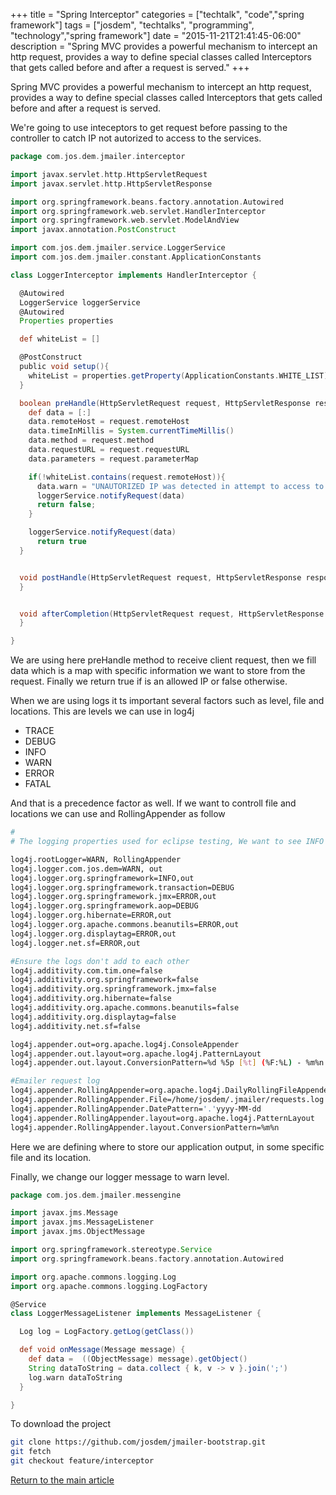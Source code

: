 +++
title = "Spring Interceptor"
categories = ["techtalk", "code","spring framework"]
tags = ["josdem", "techtalks", "programming", "technology","spring framework"]
date = "2015-11-21T21:41:45-06:00"
description = "Spring MVC provides a powerful mechanism to intercept an http request, provides a way to define special classes called Interceptors that gets called before and after a request is served."
+++

Spring MVC provides a powerful mechanism to intercept an http request, provides a way to define special classes called Interceptors that gets called before and after a request is served.

We're going to use inteceptors to get request before passing to the controller to catch IP not autorized to access to the services.

```groovy
package com.jos.dem.jmailer.interceptor

import javax.servlet.http.HttpServletRequest
import javax.servlet.http.HttpServletResponse

import org.springframework.beans.factory.annotation.Autowired
import org.springframework.web.servlet.HandlerInterceptor
import org.springframework.web.servlet.ModelAndView
import javax.annotation.PostConstruct

import com.jos.dem.jmailer.service.LoggerService
import com.jos.dem.jmailer.constant.ApplicationConstants

class LoggerInterceptor implements HandlerInterceptor {

  @Autowired
  LoggerService loggerService
  @Autowired
  Properties properties

  def whiteList = []

  @PostConstruct
  public void setup(){
    whiteList = properties.getProperty(ApplicationConstants.WHITE_LIST).tokenize(',')
  }

  boolean preHandle(HttpServletRequest request, HttpServletResponse response, Object handler) {
    def data = [:]
    data.remoteHost = request.remoteHost
    data.timeInMillis = System.currentTimeMillis()
    data.method = request.method
    data.requestURL = request.requestURL
    data.parameters = request.parameterMap

    if(!whiteList.contains(request.remoteHost)){
      data.warn = "UNAUTORIZED IP was detected in attempt to access to resource"
      loggerService.notifyRequest(data)
      return false;
    }

    loggerService.notifyRequest(data)
      return true
  }


  void postHandle(HttpServletRequest request, HttpServletResponse response, Object handler, ModelAndView modelAndView) {
  }


  void afterCompletion(HttpServletRequest request, HttpServletResponse response, Object handler, Exception ex) {
  }

}
```

We are using here preHandle method to receive client request, then we fill data which is a map with specific information we want to store from the request. Finally we return true if is an allowed IP or false otherwise.

When we are using logs it ts important several factors such as level, file and locations. This are levels we can use in log4j

* TRACE
* DEBUG
* INFO
* WARN
* ERROR
* FATAL

And that is a precedence factor as well. If we want to controll file and locations we can use and RollingAppender as follow

```bash
#
# The logging properties used for eclipse testing, We want to see INFO output on the console.

log4j.rootLogger=WARN, RollingAppender
log4j.logger.com.jos.dem=WARN, out
log4j.logger.org.springframework=INFO,out
log4j.logger.org.springframework.transaction=DEBUG
log4j.logger.org.springframework.jmx=ERROR,out
log4j.logger.org.springframework.aop=DEBUG
log4j.logger.org.hibernate=ERROR,out
log4j.logger.org.apache.commons.beanutils=ERROR,out
log4j.logger.org.displaytag=ERROR,out
log4j.logger.net.sf=ERROR,out

#Ensure the logs don't add to each other
log4j.additivity.com.tim.one=false
log4j.additivity.org.springframework=false
log4j.additivity.org.springframework.jmx=false
log4j.additivity.org.hibernate=false
log4j.additivity.org.apache.commons.beanutils=false
log4j.additivity.org.displaytag=false
log4j.additivity.net.sf=false

log4j.appender.out=org.apache.log4j.ConsoleAppender
log4j.appender.out.layout=org.apache.log4j.PatternLayout
log4j.appender.out.layout.ConversionPattern=%d %5p [%t] (%F:%L) - %m%n

#Emailer request log
log4j.appender.RollingAppender=org.apache.log4j.DailyRollingFileAppender
log4j.appender.RollingAppender.File=/home/josdem/.jmailer/requests.log
log4j.appender.RollingAppender.DatePattern='.'yyyy-MM-dd
log4j.appender.RollingAppender.layout=org.apache.log4j.PatternLayout
log4j.appender.RollingAppender.layout.ConversionPattern=%m%n
```

Here we are defining where to store our application output, in some specific file and its location.

Finally, we change our logger message to warn level.

```groovy
package com.jos.dem.jmailer.messengine

import javax.jms.Message
import javax.jms.MessageListener
import javax.jms.ObjectMessage

import org.springframework.stereotype.Service
import org.springframework.beans.factory.annotation.Autowired

import org.apache.commons.logging.Log
import org.apache.commons.logging.LogFactory

@Service
class LoggerMessageListener implements MessageListener {

  Log log = LogFactory.getLog(getClass())

  def void onMessage(Message message) {
    def data =  ((ObjectMessage) message).getObject()
    String dataToString = data.collect { k, v -> v }.join(';')
    log.warn dataToString
  }

}
```

To download the project

```bash
git clone https://github.com/josdem/jmailer-bootstrap.git
git fetch
git checkout feature/interceptor
```

[Return to the main article](/techtalk/spring)
